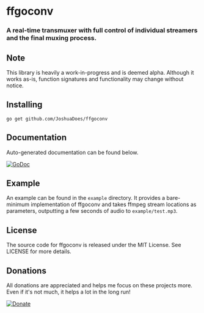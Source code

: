 # ffgoconv
### A real-time transmuxer with full control of individual streamers and the final muxing process.

## Note
This library is heavily a work-in-progress and is deemed alpha. Although it works as-is, function signatures and functionality may change without notice.

## Installing
`go get github.com/JoshuaDoes/ffgoconv`

## Documentation
Auto-generated documentation can be found below.

[![GoDoc](https://godoc.org/github.com/JoshuaDoes/ffgoconv?status.svg)](https://godoc.org/github.com/JoshuaDoes/ffgoconv)

## Example
An example can be found in the `example` directory. It provides a bare-minimum implementation of ffgoconv and takes ffmpeg stream locations as parameters, outputting a few seconds of audio to `example/test.mp3`.

## License
The source code for ffgoconv is released under the MIT License. See LICENSE for more details.

## Donations
All donations are appreciated and helps me focus on these projects more. Even if it's not much, it helps a lot in the long run!

[![Donate](https://img.shields.io/badge/Donate-PayPal-green.svg)](https://paypal.me/JoshuaDoes)